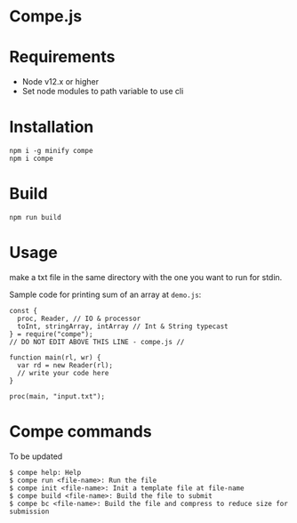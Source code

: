 # Compe.js

# Requirements
- Node v12.x or higher
- Set node modules to path variable to use cli
# Installation
```
npm i -g minify compe
npm i compe
```

# Build
```
npm run build
```

# Usage
make a txt file in the same directory with the one you want to run for stdin.

Sample code for printing sum of an array at `demo.js`:
```
const {
  proc, Reader, // IO & processor
  toInt, stringArray, intArray // Int & String typecast
} = require("compe");
// DO NOT EDIT ABOVE THIS LINE - compe.js //

function main(rl, wr) {
  var rd = new Reader(rl);
  // write your code here
}

proc(main, "input.txt");
```

# Compe commands
To be updated
```
$ compe help: Help
$ compe run <file-name>: Run the file
$ compe init <file-name>: Init a template file at file-name
$ compe build <file-name>: Build the file to submit
$ compe bc <file-name>: Build the file and compress to reduce size for submission
```
